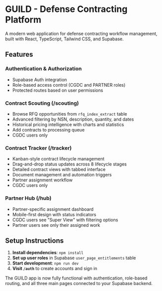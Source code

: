# GUILD - Defense Contracting Platform

A modern web application for defense contracting workflow management, built with React, TypeScript, Tailwind CSS, and Supabase.

## Features

### Authentication & Authorization
- Supabase Auth integration
- Role-based access control (CGDC and PARTNER roles)
- Protected routes based on user permissions

### Contract Scouting (/scouting)
- Browse RFQ opportunities from `rfq_index_extract` table
- Advanced filtering by NSN, description, quantity, and dates
- Historical pricing intelligence with charts and statistics
- Add contracts to processing queue
- CGDC users only

### Contract Tracker (/tracker)
- Kanban-style contract lifecycle management
- Drag-and-drop status updates across 8 lifecycle stages
- Detailed contract views with tabbed interface
- Document management and automation triggers
- Partner assignment workflow
- CGDC users only

### Partner Hub (/hub)
- Partner-specific assignment dashboard
- Mobile-first design with status indicators
- CGDC users see "Super View" with filtering options
- Partner users see only their assigned work

## Setup Instructions

1. **Install dependencies**: `npm install`
2. **Set up user roles** in Supabase `user_page_entitlements` table
3. **Start development**: `npm run dev`
4. **Visit `/auth`** to create accounts and sign in

The GUILD app is now fully functional with authentication, role-based routing, and all three main pages connected to your Supabase backend.